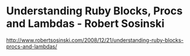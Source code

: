 <!--
id: 515460469
link: http://kevinisom.info/post/515460469/understanding-ruby-blocks-procs-and-lambdas-robert
slug: understanding-ruby-blocks-procs-and-lambdas-robert
date: Mon Apr 12 2010 23:01:42 GMT+1200 (NZST)
raw: {"blog_name":"kevinisom","id":515460469,"post_url":"http://kevinisom.info/post/515460469/understanding-ruby-blocks-procs-and-lambdas-robert","slug":"understanding-ruby-blocks-procs-and-lambdas-robert","type":"link","date":"2010-04-12 11:01:42 GMT","timestamp":1271070102,"state":"published","format":"html","reblog_key":"MyZlqsv3","tags":[],"short_url":"http://tmblr.co/Zw68YyUkKrr","highlighted":[],"feed_item":"http://www.robertsosinski.com/2008/12/21/understanding-ruby-blocks-procs-and-lambdas/","from_feed_id":"650234","note_count":0,"title":"Understanding Ruby Blocks, Procs and Lambdas - Robert Sosinski","url":"http://www.robertsosinski.com/2008/12/21/understanding-ruby-blocks-procs-and-lambdas/","description":""}
publish: 2010-04-012
tags: 
title: Understanding Ruby Blocks, Procs and Lambdas - Robert Sosinski
-->


Understanding Ruby Blocks, Procs and Lambdas - Robert Sosinski
==============================================================

<http://www.robertsosinski.com/2008/12/21/understanding-ruby-blocks-procs-and-lambdas/>

